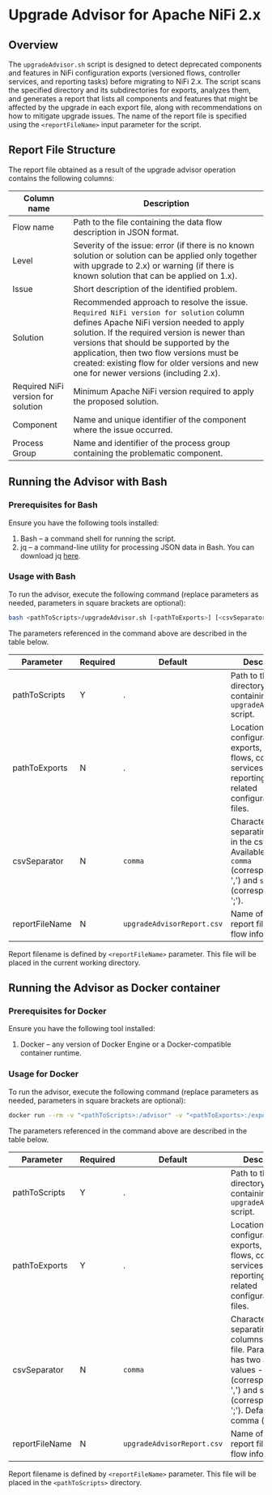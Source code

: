 # Upgrade Advisor for Apache NiFi 2.x

## Overview

The `upgradeAdvisor.sh` script is designed to detect deprecated components and features in NiFi configuration exports (versioned flows, controller services, and reporting tasks) before migrating to NiFi 2.x.
The script scans the specified directory and its subdirectories for exports, analyzes them, and generates a report that lists all components and features that might be affected by the upgrade in each export file, along with recommendations on how to mitigate upgrade issues. The name of the report file is specified using the `<reportFileName>` input parameter for the script.

## Report File Structure

The report file obtained as a result of the upgrade advisor operation contains the following columns:

| Column name                        | Description                                                                                                                                     |
|------------------------------------|-------------------------------------------------------------------------------------------------------------------------------------------------|
| Flow name                          | Path to the file containing the data flow description in JSON format.                                                                           |
| Level                              | Severity of the issue: error (if there is no known solution or solution can be applied only together with upgrade to 2.x) or warning (if there is known solution that can be applied on 1.x).                                                                                             |
| Issue                              | Short description of the identified problem.                                                                                                    |
| Solution                           | Recommended approach to resolve the issue. `Required NiFi version for solution` column defines Apache NiFi version needed to apply solution. If the required version is newer than versions that should be supported by the application, then two flow versions must be created: existing flow for older versions and new one for newer versions (including 2.x). |
| Required NiFi version for solution | Minimum Apache NiFi version required to apply the proposed solution.                                                                            |
| Component                          | Name and unique identifier of the component where the issue occurred.                                                                      |
| Process Group                      | Name and identifier of the process group containing the problematic component.                                                             |

## Running the Advisor with Bash

### Prerequisites for Bash

Ensure you have the following tools installed:
1. Bash – a command shell for running the script.
2. jq – a command-line utility for processing JSON data in Bash. You can download jq [here](https://jqlang.org/download/).

### Usage with Bash

To run the advisor, execute the following command (replace parameters as needed, parameters in square brackets are optional):
```bash
bash <pathToScripts>/upgradeAdvisor.sh [<pathToExports>] [<csvSeparator>] [<reportFileName>]
```

The parameters referenced in the command above are described in the table below.

| Parameter      | Required | Default                    | Description                                                                                                                                                                |
|----------------|----------|----------------------------|----------------------------------------------------------------------------------------------------------------------------------------------------------------------------|
| pathToScripts  | Y        | .                          | Path to the directory containing the `upgradeAdvisor.sh` script.                                                                                                           |
| pathToExports  | N        | .                          | Location of NiFi configuration exports, including flows, controller services, reporting tasks, or related configuration files.                                             |
| csvSeparator   | N        | `comma`                    | Character for separating values in the csv file. Available values: `comma` (corresponds to ',') and `semicolon` (corresponds to ';'). |
| reportFileName | N        | `upgradeAdvisorReport.csv` | Name of the report file with flow information.                                                                                                                             |

Report filename is defined by `<reportFileName>` parameter. This file will be placed in the current working directory.

## Running the Advisor as Docker container

### Prerequisites for Docker

Ensure you have the following tool installed:
1. Docker – any version of Docker Engine or a Docker-compatible container runtime.

### Usage for Docker

To run the advisor, execute the following command (replace parameters as needed, parameters in square brackets are optional):
```bash
docker run --rm -v "<pathToScripts>:/advisor" -v "<pathToExports>:/export" -w "/advisor/" --entrypoint=/bin/bash ghcr.io/netcracker/nifi-registry:1.0.3 upgradeAdvisor.sh /export/ [<csvSeparator>] [<reportFileName>]
```

The parameters referenced in the command above are described in the table below.

| Parameter      | Required | Default                    | Description                                                                                                                                                                |
|----------------|----------|----------------------------|----------------------------------------------------------------------------------------------------------------------------------------------------------------------------|
| pathToScripts  | Y        | .                          | Path to the directory containing the `upgradeAdvisor.sh` script.                                                                                                           |
| pathToExports  | Y        | .                          | Location of NiFi configuration exports, including flows, controller services, reporting tasks, or related configuration files.                                             |
| csvSeparator   | N        | `comma`                    | Character for separating columns in csv file. Parameter has two available values -- comma (corresponds to ',') and semicolon (corresponds to ';'). Default is comma (','). |
| reportFileName | N        | `upgradeAdvisorReport.csv` | Name of the report file with flow information.                                                                                                                             |


Report filename is defined by `<reportFileName>` parameter. This file will be placed in the `<pathToScripts>` directory.
